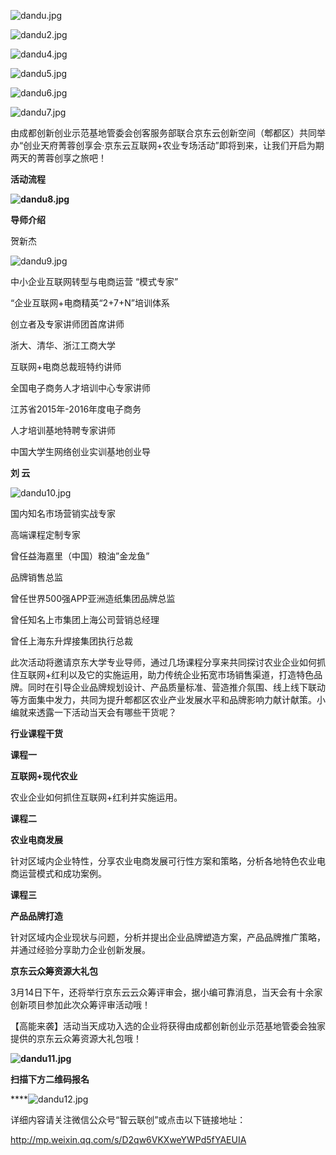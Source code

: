 ![dandu.jpg]()

![dandu2.jpg]()

![dandu4.jpg]()

![dandu5.jpg]()

![dandu6.jpg]()

![dandu7.jpg]()

由成都创新创业示范基地管委会创客服务部联合京东云创新空间（郫都区）共同举办“创业天府菁蓉创享会·京东云互联网+农业专场活动”即将到来，让我们开启为期两天的菁蓉创享之旅吧！

**活动流程**

**![dandu8.jpg]()**

**导师介绍**

贺新杰

![dandu9.jpg]()

中小企业互联网转型与电商运营 “模式专家”

“企业互联网+电商精英“2+7+N”培训体系

创立者及专家讲师团首席讲师

浙大、清华、浙江工商大学

互联网+电商总裁班特约讲师

全国电子商务人才培训中心专家讲师

江苏省2015年-2016年度电子商务

人才培训基地特聘专家讲师

中国大学生网络创业实训基地创业导

**刘 云**

![dandu10.jpg]()

国内知名市场营销实战专家

高端课程定制专家

曾任益海嘉里（中国）粮油”金龙鱼”

品牌销售总监

曾任世界500强APP亚洲造纸集团品牌总监

曾任知名上市集团上海公司营销总经理

曾任上海东升焊接集团执行总裁

此次活动将邀请京东大学专业导师，通过几场课程分享来共同探讨农业企业如何抓住互联网+红利以及它的实施运用，助力传统企业拓宽市场销售渠道，打造特色品牌。同时在引导企业品牌规划设计、产品质量标准、营造推介氛围、线上线下联动等方面集中发力，共同为提升郫都区农业产业发展水平和品牌影响力献计献策。小编就来透露一下活动当天会有哪些干货呢？

**行业课程干货**

**课程一**

**互联网+现代农业**

农业企业如何抓住互联网+红利并实施运用。

**课程二**

**农业电商发展**

针对区域内企业特性，分享农业电商发展可行性方案和策略，分析各地特色农业电商运营模式和成功案例。

**课程三**

**产品品牌打造**

针对区域内企业现状与问题，分析并提出企业品牌塑造方案，产品品牌推广策略，并通过经验分享助力企业创新发展。

**京东云众筹资源大礼包**

3月14日下午，还将举行京东云云众筹评审会，据小编可靠消息，当天会有十余家创新项目参加此次众筹评审活动哦！

【高能来袭】活动当天成功入选的企业将获得由成都创新创业示范基地管委会独家提供的京东云众筹资源大礼包哦！

**![dandu11.jpg]()**

**扫描下方二维码报名**

****![dandu12.jpg]()

详细内容请关注微信公众号“智云联创”或点击以下链接地址：

http://mp.weixin.qq.com/s/D2qw6VKXweYWPd5fYAEUIA